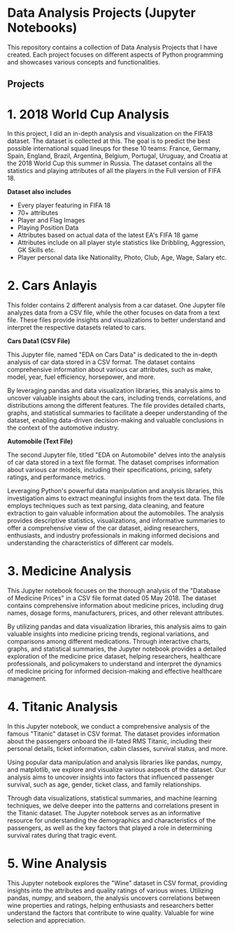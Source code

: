 # Data Analysis Projects (Jupyter Notebooks)
This repository contains a collection of Data Analysis Projects that I have created. Each project focuses on different aspects of Python programming and showcases various concepts and functionalities.

## Projects

# 1. **2018 World Cup Analysis**

   In this project, I did an in-depth analysis and visualization on the FIFA18 dataset. The dataset is collected at this. The goal is to predict the best possible international squad lineups for these 10 teams: France, Germany, Spain, England, Brazil, Argentina, Belgium, Portugal, Uruguay, and Croatia at the 2018 World Cup this summer in Russia. The dataset contains all the statistics and playing attributes of all the players in the Full version of FIFA 18.

   **Dataset also includes**

 - Every player featuring in FIFA 18
 - 70+ attributes 
 - Player and Flag Images
 - Playing Position Data
 - Attributes based on actual data of the latest  EA's FIFA 18 game
 - Attributes include on all player style statistics like Dribbling, Aggression, GK Skills etc.
 - Player personal data like Nationality, Photo, Club, Age, Wage, Salary etc.


# 2. **Cars Anlayis**

   This folder contains 2 different analysis from a car dataset. One Jupyter file analyzes data from a CSV file, while the other focuses on data from a text file. These files provide insights and visualizations to better understand and interpret the respective datasets related to cars.

   **Cars Data1 (CSV File)**

   This Jupyter file, named "EDA on Cars Data" is dedicated to the in-depth analysis of car data stored in a CSV format. The dataset contains comprehensive information about various car attributes, such as make, model, year, fuel efficiency, horsepower, and more. 
   
   By leveraging pandas and data visualization libraries, this analysis aims to uncover valuable insights about the cars, including trends, correlations, and distributions among the different features. The file provides detailed charts, graphs, and statistical summaries to facilitate a deeper understanding of the dataset, enabling data-driven decision-making and valuable conclusions in the context of the automotive industry.

   **Automobile (Text File)**

   The second Jupyter file, titled "EDA on Automobile" delves into the analysis of car data stored in a text file format. The dataset comprises information about various car models, including their specifications, pricing, safety ratings, and performance metrics. 
   
   Leveraging Python's powerful data manipulation and analysis libraries, this investigation aims to extract meaningful insights from the text data. The file employs techniques such as text parsing, data cleaning, and feature extraction to gain valuable information about the automobiles. The analysis provides descriptive statistics, visualizations, and informative summaries to offer a comprehensive view of the car dataset, aiding researchers, enthusiasts, and industry professionals in making informed decisions and understanding the characteristics of different car models.


# 3. **Medicine Analysis**

   This Jupyter notebook focuses on the thorough analysis of the "Database of Medicine Prices" in a CSV file format dated 05 May 2018. The dataset contains comprehensive information about medicine prices, including drug names, dosage forms, manufacturers, prices, and other relevant attributes. 
   
   By utilizing pandas and data visualization libraries, this analysis aims to gain valuable insights into medicine pricing trends, regional variations, and comparisons among different medications. Through interactive charts, graphs, and statistical summaries, the Jupyter notebook provides a detailed exploration of the medicine price dataset, helping researchers, healthcare professionals, and policymakers to understand and interpret the dynamics of medicine pricing for informed decision-making and effective healthcare management.


# 4. **Titanic Analysis**

   In this Jupyter notebook, we conduct a comprehensive analysis of the famous "Titanic" dataset in CSV format. The dataset provides information about the passengers onboard the ill-fated RMS Titanic, including their personal details, ticket information, cabin classes, survival status, and more.

Using popular data manipulation and analysis libraries like pandas, numpy, and matplotlib, we explore and visualize various aspects of the dataset. Our analysis aims to uncover insights into factors that influenced passenger survival, such as age, gender, ticket class, and family relationships.

   Through data visualizations, statistical summaries, and machine learning techniques, we delve deeper into the patterns and correlations present in the Titanic dataset. The Jupyter notebook serves as an informative resource for understanding the 
demographics and characteristics of the passengers, as well as the key factors that played a role in determining survival rates during that tragic event.


# 5. **Wine Analysis**

   This Jupyter notebook explores the "Wine" dataset in CSV format, providing insights into the attributes and quality ratings of various wines. Utilizing pandas, numpy, and seaborn, the analysis uncovers correlations between wine properties and ratings, helping enthusiasts and researchers better understand the factors that contribute to wine quality. Valuable for wine selection and appreciation.







